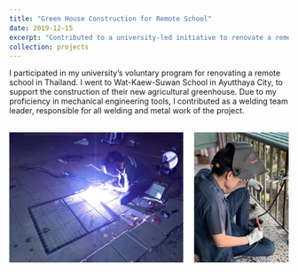 ```yaml
---
title: "Green House Construction for Remote School"
date: 2019-12-15
excerpt: "Contributed to a university-led initiative to renovate a remote school in Thailand, specifically aiding in constructing their agricultural greenhouse. As the welding team leader, I oversaw all welding and metalwork aspects of the project, leveraging my mechanical engineering expertise.<br/><img src='/images/projects_images/3.png'>"
collection: projects
---
```


I participated in my university’s voluntary program for renovating a remote school in Thailand. I went to Wat-Kaew-Suwan School in Ayutthaya City, to support the construction of their new agricultural greenhouse. Due to my proficiency in mechanical engineering tools, I contributed as a welding team leader, responsible for all welding and metal work of the project. 

<br/><img src='/images/projects_images/3.png'>